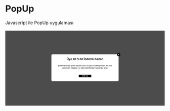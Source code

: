 # PopUp
 Javascript ile PopUp uygulaması <br/> <br/> 
<img src= "https://github.com/elissbozkurt/PopUp/blob/main/Pop-Up/README/PopUp.png">
